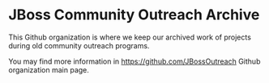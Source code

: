 # JBoss Community Outreach Archive

This Github organization is where we keep our archived work of projects during old community outreach programs.

You may find more information in https://github.com/JBossOutreach Github organization main page.
